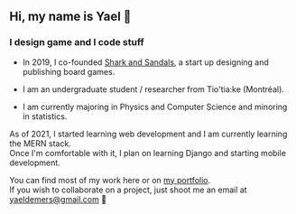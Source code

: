 ## Hi, my name is Yael 🤙
### I design game and I code stuff

- In 2019, I co-founded [Shark and Sandals](https://sharkandsandals.com/), a start up designing and publishing board games.

- I am an undergraduate student / researcher from Tio'tia:ke (Montréal). 

- I am currently majoring in Physics and Computer Science and minoring in statistics.


As of 2021, I started learning web development and I am currently learning the MERN stack.  
Once I'm comfortable with it, I plan on learning Django and starting mobile development.

You can find most of my work here or on [my portfolio](https://yaeldemers.com/).  
If you wish to collaborate on a project, just shoot me an email at yaeldemers@gmail.com 🚀
